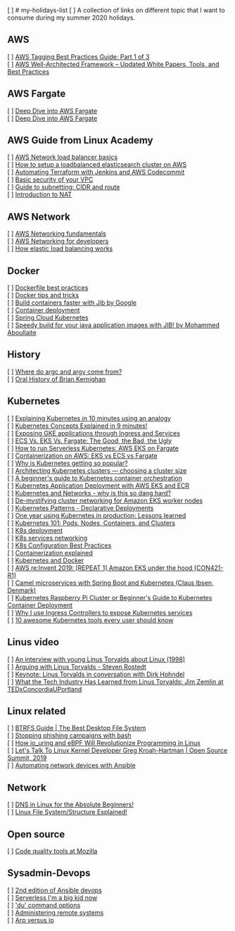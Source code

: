 [ ] # my-holidays-list
[ ] A collection of links on different topic that I want to consume during my summer 2020 holidays. 


## AWS
[ ] [AWS Tagging Best Practices Guide: Part 1 of 3](https://www.cloudforecast.io/blog/aws-tagging-best-practices/)  
[ ] [AWS Well-Architected Framework – Updated White Papers, Tools, and Best Practices](https://aws.amazon.com/blogs/aws/aws-well-architected-framework-updated-white-papers-tools-and-best-practices/)  


## AWS Fargate
[ ] [Deep Dive into AWS Fargate](https://www.youtube.com/watch?reload=9&v=xBgiArJHv7E)  
[ ] [Deep Dive into AWS Fargate](https://www.youtube.com/watch?reload=9&reload=9&v=IEvLkwdFgnU)  


## AWS Guide from Linux Academy
[ ] [AWS Network load balancer basics](https://linuxacademy.com/guide/21655-aws-network-load-balancer-basics/)  
[ ] [How to setup a loadbalanced elasticsearch cluster on AWS](https://linuxacademy.com/guide/19823-how-to-setup-a-loadbalanced-elasticsearch-cluster-on-aws/)  
[ ] [Automating Terraform with Jenkins and AWS Codecommit](https://linuxacademy.com/guide/18753-automating-terraform-with-jenkins-and-aws-codecommit/)  
[ ] [Basic security of your VPC](https://linuxacademy.com/guide/19824-basic-security-of-your-vpc/)  
[ ] [Guide to subnetting: CIDR and route](https://linuxacademy.com/guide/14939-guide-to-subnetting-part-3-cidrs-and-route-summarization/)  
[ ] [Introduction to NAT](https://linuxacademy.com/guide/13491-introduction-to-nat/)  


## AWS Network
[ ] [AWS Networking fundamentals](https://www.thedevcoach.co.uk/engineers-guide-aws-networking-fundamentals/)  
[ ] [AWS Networking for developers](https://aws.amazon.com/blogs/apn/aws-networking-for-developers/)  
[ ] [How elastic load balancing works](https://docs.aws.amazon.com/elasticloadbalancing/latest/userguide/how-elastic-load-balancing-works.html#load-balancer-scheme)  


## Docker
[ ] [Dockerfile best practices](https://docs.docker.com/develop/develop-images/dockerfile_best-practices/)  
[ ] [Docker tips and tricks](https://saturnism.me/talk/docker-tips-and-tricks/)  
[ ] [Build containers faster with Jib by Google](https://speakerdeck.com/coollog/build-containers-faster-with-jib-a-google-image-build-tool-for-java-applications?slide=4)  
[ ] [Container deployment](https://docs.spring.io/spring-boot/docs/current/reference/html/deployment.html#containers-deployment)  
[ ] [Spring Cloud Kubernetes](https://www.baeldung.com/spring-cloud-kubernetes)  
[ ] [Speedy build for your java application images with JIB! by Mohammed Aboullaite](https://www.youtube.com/watch?v=bkC1spGOI7Y)  


## History
[ ] [Where do argc and argv come from?](https://briancallahan.net/blog/20200808.html)  
[ ] [Oral History of Brian Kernighan](https://www.youtube.com/watch?v=bTWv-l0JhAc)  

## Kubernetes
[ ] [Explaining Kubernetes in 10 minutes using an analogy](https://opensource.com/article/20/7/kubernetes-analogy)  
[ ] [Kubernetes Concepts Explained in 9 minutes!](https://www.youtube.com/watch?reload=9&reload=9&v=QJ4fODH6DXI&list=PL2We04F3Y_43dAehLMT5GxJhtk3mJtkl5&index=3)  
[ ] [Exposing GKE applications through Ingress and Services](https://cloudblog.withgoogle.com/products/containers-kubernetes/exposing-services-on-gke/amp/)  
[ ] [ECS Vs. EKS Vs. Fargate: The Good, the Bad, the Ugly](https://medium.com/faun/ecs-vs-eks-vs-fargate-the-good-the-bad-the-ugly-9f68bfc3bb73)  
[ ] [How to run Serverless Kubernetes: AWS EKS on Fargate](https://www.learnaws.org/2019/12/16/running-eks-on-aws-fargate/)  
[ ] [Containerization on AWS: EKS vs ECS vs Fargate](https://www.linkedin.com/pulse/containerization-aws-eks-vs-ecs-fargate-rachit-lohani/)  
[ ] [Why is Kubernetes getting so popular?](https://stackoverflow.blog/2020/05/29/why-kubernetes-getting-so-popular/)  
[ ] [Architecting Kubernetes clusters — choosing a cluster size](https://itnext.io/architecting-kubernetes-clusters-choosing-a-cluster-size-92f6feaa2908)  
[ ] [A beginner's guide to Kubernetes container orchestration](https://opensource.com/article/20/6/container-orchestration)  
[ ] [Kubernetes Application Deployment with AWS EKS and ECR](https://towardsdatascience.com/kubernetes-application-deployment-with-aws-eks-and-ecr-4600e11b2d3c)  
[ ] [Kubernetes and Networks - why is this so dang hard?](https://speakerdeck.com/thockin/kubernetes-and-networks-why-is-this-so-dang-hard)  
[ ] [De-mystifying cluster networking for Amazon EKS worker nodes](https://aws.amazon.com/blogs/containers/de-mystifying-cluster-networking-for-amazon-eks-worker-nodes/)  
[ ] [Kubernetes Patterns - Declarative Deployments](https://www.magalix.com/blog/kubernetes-patterns-declarative-deployments)  
[ ] [One year using Kubernetes in production: Lessons learned](https://techbeacon.com/devops/one-year-using-kubernetes-production-lessons-learned)  
[ ] [Kubernetes 101: Pods, Nodes, Containers, and Clusters](https://medium.com/google-cloud/kubernetes-101-pods-nodes-containers-and-clusters-c1509e409e16#:~:text=Deployments,be%20running%20at%20a%20time.)  
[ ] [K8s deployment](https://kubernetes.io/docs/concepts/workloads/controllers/deployment/)  
[ ] [K8s services networking](https://kubernetes.io/docs/concepts/services-networking/)  
[ ] [K8s Configuration Best Practices](https://kubernetes.io/docs/concepts/configuration/overview/)  
[ ] [Containerization explained](https://www.youtube.com/watch?reload=9&reload=9&v=0qotVMX-J5s)  
[ ] [Kubernetes and Docker](https://www.youtube.com/watch?v=2vMEQ5zs1ko)  
[ ] [AWS re:Invent 2019: \[REPEAT 1\] Amazon EKS under the hood (CON421-R1)](https://www.youtube.com/watch?v=7vxDWDD2YnM)  
[ ] [Camel microservices with Spring Boot and Kubernetes (Claus Ibsen, Denmark)](https://www.youtube.com/watch?reload=9&v=I5jdLFdWi6w)  
[ ] [Kubernetes Raspberry Pi Cluster or Beginner's Guide to Kubernetes Container Deployment](https://www.youtube.com/watch?v=XvlkYL1dGbw)  
[ ] [Why I use Ingress Controllers to expose Kubernetes services](https://opensource.com/article/20/8/ingress-controllers-kubernetes)  
[ ] [10 awesome Kubernetes tools every user should know](https://developers.redhat.com/devnation/tech-talks/10-kubernetes-tools)  


## Linus video
[ ] [An interview with young Linus Torvalds about Linux (1998)](https://www.youtube.com/watch?v=HTFbLyUQSbw)  
[ ] [Arguing with Linus Torvalds - Steven Rostedt](https://www.youtube.com/watch?v=0pHImHVrI2I)  
[ ] [Keynote: Linus Torvalds in conversation with Dirk Hohndel](https://www.youtube.com/watch?v=H8Gd9t7FQqI)  
[ ] [What the Tech Industry Has Learned from Linus Torvalds: Jim Zemlin at TEDxConcordiaUPortland](https://www.youtube.com/watch?v=7XTHdcmjenI)  


## Linux related
[ ] [BTRFS Guide | The Best Desktop File System](https://www.youtube.com/watch?v=J2QP4onqJKI)  
[ ] [Stopping phishing campaigns with bash](https://blog.haschek.at/2020/stopping-phishing-campaigns-with-bash.html)  
[ ] [How io_uring and eBPF Will Revolutionize Programming in Linux](https://thenewstack.io/how-io_uring-and-ebpf-will-revolutionize-programming-in-linux/)  
[ ] [Let's Talk To Linux Kernel Developer Greg Kroah-Hartman | Open Source Summit, 2019](https://www.youtube.com/watch?v=sDrRvrh16ws&feature=youtu.be)  
[ ] [Automating network devices with Ansible](https://fedoramagazine.org/automating-network-devices-with-ansible/)  


## Network
[ ] [DNS in Linux for the Absolute Beginners!](https://www.youtube.com/watch?v=9nCIjLlLVzY)  
[ ] [Linux File System/Structure Explained!](https://www.youtube.com/watch?v=HbgzrKJvDRw)  


## Open source
[ ] [Code quality tools at Mozilla](https://hacks.mozilla.org/2020/04/code-quality-tools-at-mozilla/)  


## Sysadmin-Devops
[ ] [2nd edition of Ansible devops](https://www.jeffgeerling.com/blog/2020/self-publishing-and-2nd-edition-ansible-devops)  
[ ] [Serverless I'm a big kid now](https://www.simplethread.com/serverless-im-a-big-kid-now/)  
[ ] ['du' command options](https://www.redhat.com/sysadmin/du-command-options)  
[ ] [Administering remote systems](https://www.redhat.com/sysadmin/administering-remote-systems)  
[ ] [Arp versus ip](https://www.redhat.com/sysadmin/arp-versus-ip)  

